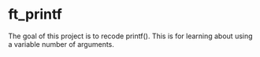 # ft_printf
The goal of this project is to recode printf(). This is for learning about using a variable number of arguments.
